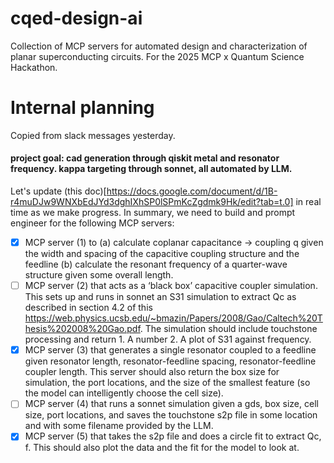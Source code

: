 # cqed-design-ai
Collection of MCP servers for automated design and characterization of planar superconducting circuits. For the 2025 MCP x Quantum Science Hackathon.

# Internal planning

Copied from slack messages yesterday.

#### project goal: cad generation through qiskit metal and resonator frequency. kappa targeting through sonnet, all automated by LLM.

Let's update (this doc)[https://docs.google.com/document/d/1B-r4muDJw9WNXbEdJYd3dghIXhSP0lSPmKcZgdmk9Hk/edit?tab=t.0] in real time as we make progress. In summary, we need to build and prompt engineer for the following MCP servers:

- [x] MCP server (1) to (a) calculate coplanar capacitance -> coupling q given the width and spacing of the capacitive coupling structure and the feedline (b) calculate the resonant frequency of a quarter-wave structure given some overall length.
- [ ] MCP server (2) that acts as a ‘black box’ capacitive coupler simulation. This sets up and runs in sonnet an S31 simulation to extract Qc as described in section 4.2 of this https://web.physics.ucsb.edu/~bmazin/Papers/2008/Gao/Caltech%20Thesis%202008%20Gao.pdf. The simulation should include touchstone processing and return 1. A number 2. A plot of S31 against frequency.
- [x] MCP server (3) that generates a single resonator coupled to a feedline given resonator length, resonator-feedline spacing, resonator-feedline coupler length. This server should also return the box size for simulation, the port locations, and the size of the smallest feature (so the model can intelligently choose the cell size).
- [ ] MCP server (4) that runs a sonnet simulation given a gds, box size, cell size, port locations, and saves the touchstone s2p file in some location and with some filename provided by the LLM.
- [x] MCP server (5) that takes the s2p file and does a circle fit to extract Qc, f. This should also plot the data and the fit for the model to look at.
